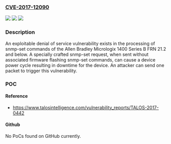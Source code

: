 ### [CVE-2017-12090](https://cve.mitre.org/cgi-bin/cvename.cgi?name=CVE-2017-12090)
![](https://img.shields.io/static/v1?label=Product&message=Allen%20Bradley&color=blue)
![](https://img.shields.io/static/v1?label=Version&message=n%2Fa&color=blue)
![](https://img.shields.io/static/v1?label=Vulnerability&message=denial%20of%20service&color=brighgreen)

### Description

An exploitable denial of service vulnerability exists in the processing of snmp-set commands of the Allen Bradley Micrologix 1400 Series B FRN 21.2 and below. A specially crafted snmp-set request, when sent without associated firmware flashing snmp-set commands, can cause a device power cycle resulting in downtime for the device. An attacker can send one packet to trigger this vulnerability.

### POC

#### Reference
- https://www.talosintelligence.com/vulnerability_reports/TALOS-2017-0442

#### Github
No PoCs found on GitHub currently.

